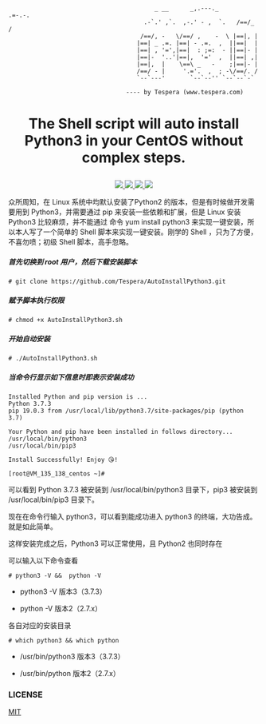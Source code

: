 ```shell
                                         _ __      _,.---._      .=-.-.
                                      .-`.' ,`.  ,-.' - ,  `.   /==/_ /
                                     /==/, -   \/==/ ,    -  \ |==|, |  
                                    |==| _ .=. |==| - .=.  ,  ||==|  |  
                                    |==| , '=',|==|  : ;=:  - ||==|- |  
                                    |==|-  '..'|==|,  '='  ,  ||==| ,|  
                                    |==|,  |    \==\ _   -    ;|==|- |  
                                    /==/ - |     '.='.  ,  ; -\/==/. /  
                                    `--`---'       `--`--'' `--`--`-`   

                                 ---- by Tespera (www.tespera.com)

```
# <p align="center">The Shell script will auto install Python3 in your CentOS without complex steps.</p>

<p align="center">
    <a href="https://github.com/Tespera/AutoInstallPython3/LICENSE">
        <img src="https://img.shields.io/cocoapods/l/EFQRCode.svg?style=flat">
        </a>
    <a href="https://github.com/Tespera/AutoInstallPython3">
        <img src="https://img.shields.io/badge/language-shell-49d292.svg">
        </a>
    <a href="https://github.com/Tespera/AutoInstallPython3">
    <img src="https://img.shields.io/github/stars/Tespera/AutoInstallPython3.svg?style=social&label=Star">
        </a>
    <a href="https://github.com/Tespera/AutoInstallPython3">
    <img src="https://img.shields.io/github/forks/Tespera/AutoInstallPython3.svg?style=social&label=Fork">
        </a>
</p>


众所周知，在 Linux 系统中均默认安装了Python2 的版本，但是有时候做开发需要用到 Python3，并需要通过 pip 来安装一些依赖和扩展，但是 Linux 安装 Python3 比较麻烦，并不能通过 命令 yum install python3 来实现一键安装，所以本人写了一个简单的 Shell 脚本来实现一键安装。刚学的 Shell ，只为了方便，不喜勿喷；初级 Shell 脚本，高手忽略。


##### 首先切换到 root 用户，然后下载安装脚本

```
# git clone https://github.com/Tespera/AutoInstallPython3.git
```

##### 赋予脚本执行权限
```
# chmod +x AutoInstallPython3.sh
```

##### 开始自动安装
```
# ./AutoInstallPython3.sh
```

##### 当命令行显示如下信息时即表示安装成功

```
Installed Python and pip version is ... 
Python 3.7.3
pip 19.0.3 from /usr/local/lib/python3.7/site-packages/pip (python 3.7)

Your Python and pip have been installed in follows directory... 
/usr/local/bin/python3
/usr/local/bin/pip3
 
Install Successfully! Enjoy 😘!
 
[root@VM_135_138_centos ~]#

```

可以看到 Python 3.7.3 被安装到 /usr/local/bin/python3 目录下，pip3 被安装到 /usr/local/bin/pip3 目录下。

现在在命令行输入 python3，可以看到能成功进入 python3 的终端，大功告成。就是如此简单。

这样安装完成之后，Python3 可以正常使用，且 Python2 也同时存在

可以输入以下命令查看
```
# python3 -V &&  python -V
```

* python3 -V   版本3（3.7.3） 

* python -V   版本2（2.7.x）

各自对应的安装目录
```
# which python3 && which python
```

* /usr/bin/python3   版本3（3.7.3）

* /usr/bin/python   版本2（2.7.x）



### LICENSE
[MIT](https://github.com/Tespera/AutoInstallPython3/LICENSE)
